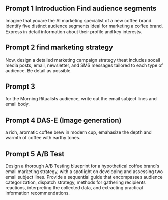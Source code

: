 ## Prompt 1 Introduction Find audience segments
Imagine that youare the AI marketing specialist of a new coffee brand. Identify five distinct audience segments ideal for marketing a coffee brand. Express in detail information about their profile and key interests.


## Prompt 2 find marketing strategy
Now, design a detailed marketing campaign strategy theat includes socail media posts, email, newsletter, and SMS messages tailored to each type of audience. Be detail as possible.

## Prompt 3 
for the Morning Ritualists audience, write out the email subject lines and email body.

## Prompt 4 DAS-E  (Image generation)
a rich, aromatic coffee brew in modern cup, emahasize the depth and warmth of coffee with earthy tones.


## Prompt 5 A/B Test
Design a thorough A/B Testing blueprint for a hypothetical coffee brand's email marketing strategy, with a spotlight on developing and assessing two email subject lines. Provide a sequential guide that encompasses audience categorization, dispatch strategy, methods for gathering recipients reactions, interpreting the collected data, and extracting practical information recommendations.